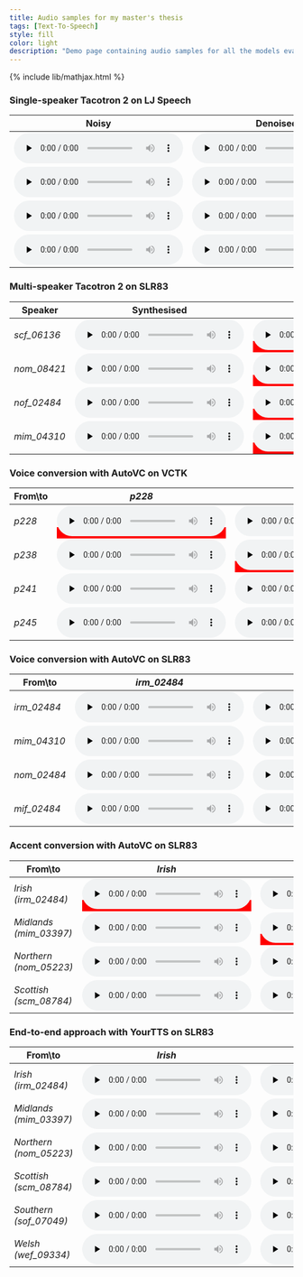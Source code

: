 ```yaml
---
title: Audio samples for my master's thesis
tags: [Text-To-Speech]
style: fill
color: light
description: "Demo page containing audio samples for all the models evaluated in my master's thesis."
---
```


{% include lib/mathjax.html %}


### Single-speaker Tacotron 2 on LJ Speech

| Noisy | Denoised |
| ------------- | ------------- |
| <audio controls preload="none"><source src="https://drive.google.com/uc?id=1AlQfjPWK9oOQ65R3K1vYSjNVeCdkybaR&export=download" type="audio/mpeg" /></audio> | <audio controls preload="none"><source src="https://drive.google.com/uc?id=1CBmfdsb3QPNvkiVfThcz4NLv1fBiECVl&export=download" type="audio/mpeg" /></audio> |
| <audio controls preload="none"><source src="https://drive.google.com/uc?id=1B2yh6rEs8DGbRlq8lnuXGcLxGoYQG9WR&export=download" type="audio/mpeg" /></audio> | <audio controls preload="none"><source src="https://drive.google.com/uc?id=1EUsaXB7OjX_V6R2WvmAvSYYj5L2Pwsl6&export=download" type="audio/mpeg" /></audio> |
| <audio controls preload="none"><source src="https://drive.google.com/uc?id=1wSWucaysiWIxx382NbdhiNr74UUFz0xi&export=download" type="audio/mpeg" /></audio> | <audio controls preload="none"><source src="https://drive.google.com/uc?id=1USt0YsjM-rt9tRBlbQ0PrXqBVddlq0E8&export=download" type="audio/mpeg" /></audio> |
| <audio controls preload="none"><source src="https://drive.google.com/uc?id=1FwysLLBLDTWazsbVMVfSZ55avyN_IH__&export=download" type="audio/mpeg" /></audio> | <audio controls preload="none"><source src="https://drive.google.com/uc?id=1ATmlYz716KcxOCaxGtN1KkB1z-dQmR3q&export=download" type="audio/mpeg" /></audio> |

### Multi-speaker Tacotron 2 on SLR83

| **Speaker** | **Synthesised** | **Reference** |
| --- | --- | --- |
| _scf_06136_ | <audio controls preload="none"><source src="https://drive.google.com/uc?id=19QQFPnp7wxGOuN2GRM7FJtcLeYAvxQ-i&export=download" type="audio/mpeg" /></audio> | <span style="background-color: red;"><audio controls preload="none"><source src="https://drive.google.com/uc?id=1Q07ekMvMniL12abtv3jYdY2X71V1ph3a&export=download" type="audio/mpeg" /></audio></span> |
| _nom_08421_ | <audio controls preload="none"><source src="https://drive.google.com/uc?id=1-cRmNJ3rlk3x7Gp-6WzWCCiV59L4EyF4&export=download" type="audio/mpeg" /></audio> | <span style="background-color: red;"><audio controls preload="none"><source src="https://drive.google.com/uc?id=1s6hVLjZZ-2eyyEIrUu2BtZJ51gtl-WSv&export=download" type="audio/mpeg" /></audio></span> |
| _nof_02484_ | <audio controls preload="none"><source src="https://drive.google.com/uc?id=1xyFdrCj2FF2q1tqhL7oOvGjOGgDaYBAl&export=download" type="audio/mpeg" /></audio> | <span style="background-color: red;"><audio controls preload="none"><source src="https://drive.google.com/uc?id=1hs_dV2nEr4BzzKhSU6YN4eOCYumgfZD1&export=download" type="audio/mpeg" /></audio></span> |
| _mim_04310_ | <audio controls preload="none"><source src="https://drive.google.com/uc?id=1_poiYFb-Zy6MWDdUP6ntKFUru_ehEqaP&export=download" type="audio/mpeg" /></audio> | <span style="background-color: red;"><audio controls preload="none"><source src="https://drive.google.com/uc?id=1y45iCny2CN7EbUB2zVBYBMrHVySMyoS9&export=download" type="audio/mpeg" /></audio><span> |

### Voice conversion with AutoVC on VCTK

| **From\to** | _p228_ | _p238_ | _p241_ | _p245_ |
| --- | --- | --- | --- | --- |
| _p228_ | <span style="background-color: red;"><audio controls preload="none"><source src="https://drive.google.com/uc?id=1xoygjb_-KCv0UFtZllJwLV6swAKW_X7a&export=download" type="audio/mpeg" /></audio></span> | <audio controls preload="none"><source src="https://drive.google.com/uc?id=17gKTGZNJ1O4jfePcpHTj6jeB3kRnsusF&export=download" type="audio/mpeg" /></audio> | <audio controls preload="none"><source src="https://drive.google.com/uc?id=1LO5m3To6c7e6Z1fW4xyU88Z6LV3CMVZq&export=download" type="audio/mpeg" /></audio> | <audio controls preload="none"><source src="https://drive.google.com/uc?id=11dAT2bGj9JI5WgQPvWfy64ATbW8nO5Ez&export=download" type="audio/mpeg" /></audio> |
| _p238_ | <audio controls preload="none"><source src="https://drive.google.com/uc?id=1Y1qeumvsgHOCTn1Oa4Mrvhk83782QLhi&export=download" type="audio/mpeg" /></audio> | <span style="background-color: red;"><audio controls preload="none"><source src="https://drive.google.com/uc?id=1L7-hFOjhQPwdve13Mb8iiztTEBLvKYwg&export=download" type="audio/mpeg" /></audio></span> | <audio controls preload="none"><source src="https://drive.google.com/uc?id=1ogl23zFi_7g8CJGVROaHihbInALbU36Z&export=download" type="audio/mpeg" /></audio> | <audio controls preload="none"><source src="https://drive.google.com/uc?id=111NcWtGDNNenISTLtJe0X0JS6RyRj4jP&export=download" type="audio/mpeg" /></audio> |
| _p241_ | <audio controls preload="none"><source src="https://drive.google.com/uc?id=130sBRKAS232Fcz24CoEfJ1vn_RXNzxsF&export=download" type="audio/mpeg" /></audio> | <audio controls preload="none"><source src="https://drive.google.com/uc?id=1SnnMKogZrfZfO2R2ixxLUP6aCzlwtp8t&export=download" type="audio/mpeg" /></audio> | <span style="background-color: red;"><audio controls preload="none"><source src="https://drive.google.com/uc?id=12zqyJN0d9hm1VZCy7iY9u-xztQFXsaJZ&export=download" type="audio/mpeg" /></audio></span> | <audio controls preload="none"><source src="https://drive.google.com/uc?id=10G3QycYqT1U7t1ADt0F5kM2TUfr19Sff&export=download" type="audio/mpeg" /></audio> |
| _p245_ | <audio controls preload="none"><source src="https://drive.google.com/uc?id=1bm6IDGZDPCLAbp4boZ_8XNZjVAsnHnD0&export=download" type="audio/mpeg" /></audio> | <audio controls preload="none"><source src="https://drive.google.com/uc?id=1PaH27W_SX_UDB1eDuWlmSKAHHhW3WFab&export=download" type="audio/mpeg" /></audio> | <audio controls preload="none"><source src="https://drive.google.com/uc?id=1wi9YguKA34s0PVvq8g7BvvWgFsvp8re4&export=download" type="audio/mpeg" /></audio> | <span style="background-color: red;"><audio controls preload="none"><source src="https://drive.google.com/uc?id=1AJOyMq8TVa0PBAoE0Blo-UbhKV0EEVCO&export=download" type="audio/mpeg" /></audio></span> |

### Voice conversion with AutoVC on SLR83

| **From\to** | _irm_02484_ | _mim_04310_ | _nom_02484_ | _mif_02484_ |
| --- | --- | --- | --- | --- |
| _irm_02484_ | <audio controls preload="none"><source src="https://drive.google.com/uc?id=1pG9kRPqhyjLgPOdowxdlLoz7Vi21oCvZ&export=download" type="audio/mpeg" /></audio> | <audio controls preload="none"><source src="https://drive.google.com/uc?id=1ZlTu2pBBtAs-3JD4_l_LMEJrlRRtGzxS&export=download" type="audio/mpeg" /></audio> | <audio controls preload="none"><source src="https://drive.google.com/uc?id=196b0sUe6dydAUYc6RG_XU2YcTDcXO-O7&export=download" type="audio/mpeg" /></audio> | <audio controls preload="none"><source src="https://drive.google.com/uc?id=1cjnl2P0TRv_fP0eJH5j4yyYoB5AMndt3&export=download" type="audio/mpeg" /></audio> |
| _mim_04310_ | <audio controls preload="none"><source src="https://drive.google.com/uc?id=1fv36fpJ9Ir5q0lgLHj97KLNMG5uCaFFo&export=download" type="audio/mpeg" /></audio> | <audio controls preload="none"><source src="https://drive.google.com/uc?id=1x9SFbL-MkMSR2HLBg_rHQyZLvhyZ8Kqx&export=download" type="audio/mpeg" /></audio> | <audio controls preload="none"><source src="https://drive.google.com/uc?id=1lieywxVdn6nCw5UBqNmeCKWMJnJKYX_1&export=download" type="audio/mpeg" /></audio> | <audio controls preload="none"><source src="https://drive.google.com/uc?id=1Y54O-bQRAQHaWylvwumNoX0g90h_6pVR&export=download" type="audio/mpeg" /></audio> |
| _nom_02484_ | <audio controls preload="none"><source src="https://drive.google.com/uc?id=19pGJbSvypsCr22zTLfByp81S2-hwVM75&export=download" type="audio/mpeg" /></audio> | <audio controls preload="none"><source src="https://drive.google.com/uc?id=16KaCE2xXqzlvegqUT1ySsTDDFB_TJM8d&export=download" type="audio/mpeg" /></audio> | <audio controls preload="none"><source src="https://drive.google.com/uc?id=1zKwS7bQjxLZzs7GI3TjGWQK5-TcGxLh9&export=download" type="audio/mpeg" /></audio> | <audio controls preload="none"><source src="https://drive.google.com/uc?id=1YjSdYXb-qwUx26KhOcAcdX8fnbQvn86G&export=download" type="audio/mpeg" /></audio> |
| _mif_02484_ | <audio controls preload="none"><source src="https://drive.google.com/uc?id=1ha4VMwWO7fQ3sHONGmhdkeQudd6xHTc5&export=download" type="audio/mpeg" /></audio> | <audio controls preload="none"><source src="https://drive.google.com/uc?id=1Zdw2jsUhqjaxxAMr0dWLDNhXMkIenPrw&export=download" type="audio/mpeg" /></audio> | <audio controls preload="none"><source src="https://drive.google.com/uc?id=1BXzz8cDtoqKEyFN_NwZwbn8_kAhquRPc&export=download" type="audio/mpeg" /></audio> | <audio controls preload="none"><source src="https://drive.google.com/uc?id=1Kpar8Ntr5iO4Lkq0hh5NNE85B-hvBv9V&export=download" type="audio/mpeg" /></audio> |

### Accent conversion with AutoVC on SLR83

| **From\to** | _Irish_ | _Midlands_ | _Northern_ | _Scottish_ |
| --- | --- | --- | --- | --- |
| _Irish (irm_02484)_ | <span style="background-color: red;"><audio controls preload="none"><source src="https://drive.google.com/uc?id=1PLvX79Ect8t7OOIDcK1kXPwI_k8BhOsA&export=download" type="audio/mpeg" /></audio></span> | <audio controls preload="none"><source src="https://drive.google.com/uc?id=1wil6Xhar4mItpXm-V3-qoF7qIIc-7coG&export=download" type="audio/mpeg" /></audio> | <audio controls preload="none"><source src="https://drive.google.com/uc?id=1qOiG-7D8y9dMz6oSB4bWLrzvMELCEo5h&export=download" type="audio/mpeg" /></audio> | <audio controls preload="none"><source src="https://drive.google.com/uc?id=1mQbgAQfbEPG_QmYHVGJjKxi6DT6Sbx6p&export=download" type="audio/mpeg" /></audio> |
| _Midlands (mim_03397)_ | <audio controls preload="none"><source src="https://drive.google.com/uc?id=1APRHRiw1h5B-cl_GDmvfgV8VU-q9S4dN&export=download" type="audio/mpeg" /></audio> | <span style="background-color: red;"><audio controls preload="none"><source src="https://drive.google.com/uc?id=1xMHFrnuEMQmp-9ZhoQl0WncngD5Ve02T&export=download" type="audio/mpeg" /></audio></span> | <audio controls preload="none"><source src="https://drive.google.com/uc?id=1nHynOhUYESDRvXLd7z2XIeD0uKLmVpfp&export=download" type="audio/mpeg" /></audio> | <audio controls preload="none"><source src="https://drive.google.com/uc?id=17r9_r71lPVqvk6bCsSaN-nL4b5HluJ8H&export=download" type="audio/mpeg" /></audio> |
| _Northern (nom_05223)_ | <audio controls preload="none"><source src="https://drive.google.com/uc?id=1-eQBANn-AmpLot-2TgtbJr6QhhNX1TLd&export=download" type="audio/mpeg" /></audio> | <audio controls preload="none"><source src="https://drive.google.com/uc?id=1vCXQAEu5Ep6vLEy9P1RCyXlDq-A8RFQ4&export=download" type="audio/mpeg" /></audio> | <span style="background-color: red;"><audio controls preload="none"><source src="https://drive.google.com/uc?id=1Y1J2K0UagAf62LNryuhHaiCRepaGCZT5&export=download" type="audio/mpeg" /></audio></span> | <audio controls preload="none"><source src="https://drive.google.com/uc?id=1iBDr8e2ULFkwPj2ki73Jy4tEiprU_mAa&export=download" type="audio/mpeg" /></audio> |
| _Scottish (scm_08784)_ | <audio controls preload="none"><source src="https://drive.google.com/uc?id=1H8wTt2ZFUoseXeaG4EwqtCQRpV0r8VFU&export=download" type="audio/mpeg" /></audio> | <audio controls preload="none"><source src="https://drive.google.com/uc?id=1u1IyrbE7ygn1U1k-nIroU22RwncMop6W&export=download" type="audio/mpeg" /></audio> | <audio controls preload="none"><source src="https://drive.google.com/uc?id=1MbZx6Xg_ZTzVajor-OJTkadWDek9hI48&export=download" type="audio/mpeg" /></audio> | <span style="background-color: red;"><audio controls preload="none"><source src="https://drive.google.com/uc?id=11cbt_qZjNiGXV_Ma313CdE25iwLfuoit&export=download" type="audio/mpeg" /></audio></span> |

### End-to-end approach with YourTTS on SLR83

| **From\to** | _Irish_ | _Midlands_ | _Northern_ | _Scottish_ | _Southern_ |  _Welsh_ |
| --- | --- | --- | --- | --- | --- | --- |
| _Irish (irm_02484)_ | <audio controls preload="none"><source src="https://drive.google.com/uc?id=1RZJVybUcHYKi6mkFkz5FCKqP--BJEZ3e&export=download" type="audio/mpeg" /></audio> | <audio controls preload="none"><source src="https://drive.google.com/uc?id=1gCzGn_Y9HN9zEOvflaRvNufCKN-dy-YD&export=download" type="audio/mpeg" /></audio> | <audio controls preload="none"><source src="https://drive.google.com/uc?id=1IWIyng8w0DHMsoJxzCHmC2B7atesdo6Z&export=download" type="audio/mpeg" /></audio> | <audio controls preload="none"><source src="https://drive.google.com/uc?id=1zY0Sfn3-NZ7IQhBaj0KmWZpaOGQIZcUs&export=download" type="audio/mpeg" /></audio> | <audio controls preload="none"><source src="https://drive.google.com/uc?id=1Uh-Oir0Lic-aDGrxEk0_EXDhnDKl3oAJ&export=download" type="audio/mpeg" /></audio> | <audio controls preload="none"><source src="https://drive.google.com/uc?id=1hSJMdtCtQnb13xWOeDPH5tjHbavKwH_F&export=download" type="audio/mpeg" /></audio> |
| _Midlands (mim_03397)_ | <audio controls preload="none"><source src="https://drive.google.com/uc?id=1SaoLkIxE0IKPhwuy9W_F72PF2u_lNDny&export=download" type="audio/mpeg" /></audio> | <audio controls preload="none"><source src="https://drive.google.com/uc?id=1sdhSigyFrwGK7Dwu0sZzBRySR5lYWzOH&export=download" type="audio/mpeg" /></audio> | <audio controls preload="none"><source src="https://drive.google.com/uc?id=1M7vACdHynwZyKddZ9SsqR9RYf8tZFi7r&export=download" type="audio/mpeg" /></audio> | <audio controls preload="none"><source src="https://drive.google.com/uc?id=14hxt2npCP5Bp2AbpgRgwGIxG1i3OJO0O&export=download" type="audio/mpeg" /></audio> | <audio controls preload="none"><source src="https://drive.google.com/uc?id=1UGDwSwr_UQrHlFQokYXQDLibzKL83Ssx&export=download" type="audio/mpeg" /></audio> | <audio controls preload="none"><source src="https://drive.google.com/uc?id=1DFKFhAriEc-03yg58vhYqzJOg9yoDJ11&export=download" type="audio/mpeg" /></audio> |
| _Northern (nom_05223)_ | <audio controls preload="none"><source src="https://drive.google.com/uc?id=1lf2TwaMWrAM4Gon2EI_M99jTRc-iiMxY&export=download" type="audio/mpeg" /></audio> | <audio controls preload="none"><source src="https://drive.google.com/uc?id=1UwDGvnYzoHbXU4IX3_WTYZJR-ociONeS&export=download" type="audio/mpeg" /></audio> | <audio controls preload="none"><source src="https://drive.google.com/uc?id=15n_gjeHbwbe4AAswaibKyrTmBwv7yIak&export=download" type="audio/mpeg" /></audio> | <audio controls preload="none"><source src="https://drive.google.com/uc?id=1OkLsrjNIopB-w-q0LOROXZZijzq6RGa8&export=download" type="audio/mpeg" /></audio> | <audio controls preload="none"><source src="https://drive.google.com/uc?id=1MRgrIJH1uwgcJ0ZTmM_xsAEXnvU7cZwn&export=download" type="audio/mpeg" /></audio> | <audio controls preload="none"><source src="https://drive.google.com/uc?id=1dZ5YSvR-uEphN6tku3nbzRNmU0TnVjKo&export=download" type="audio/mpeg" /></audio> |
| _Scottish (scm_08784)_ | <audio controls preload="none"><source src="https://drive.google.com/uc?id=1oMeyzz1m8fYJLy7uV8bG0D1deNIHQeVN&export=download" type="audio/mpeg" /></audio> | <audio controls preload="none"><source src="https://drive.google.com/uc?id=1eiSoiEstCcsuO7NJ98FLsDqcM65rRjDH&export=download" type="audio/mpeg" /></audio> | <audio controls preload="none"><source src="https://drive.google.com/uc?id=14oq_NQU1eUYzG5RjEGWNLSHwUv_GQGky&export=download" type="audio/mpeg" /></audio> | <audio controls preload="none"><source src="https://drive.google.com/uc?id=1CNtlI3O56ZQgQFg8qqIQncxd-aR37f3I&export=download" type="audio/mpeg" /></audio> | <audio controls preload="none"><source src="https://drive.google.com/uc?id=12-pCpLFpl_wRSDPc5Dn7FFvaJJyvJKhW&export=download" type="audio/mpeg" /></audio> | <audio controls preload="none"><source src="https://drive.google.com/uc?id=1Q074xOicsu0pslcmzmOPcuLEQN6hYDLi&export=download" type="audio/mpeg" /></audio> |
| _Southern (sof_07049)_ | <audio controls preload="none"><source src="https://drive.google.com/uc?id=14WT7lXlY_fHMhcvJ4KmKpQQt8885vPLp&export=download" type="audio/mpeg" /></audio> | <audio controls preload="none"><source src="https://drive.google.com/uc?id=1jPHqO4KxmJwxtBqtE0JD0IKJxSnD-8iQ&export=download" type="audio/mpeg" /></audio> | <audio controls preload="none"><source src="https://drive.google.com/uc?id=1dT71KtovxfygqDPag6qckKajdZxHCqmD&export=download" type="audio/mpeg" /></audio> | <audio controls preload="none"><source src="https://drive.google.com/uc?id=1T40gUx8Lf3aH5zCe1fSSCjIW3hstThqt&export=download" type="audio/mpeg" /></audio> | <audio controls preload="none"><source src="https://drive.google.com/uc?id=1E5HuG878emczCWW9mTTBXXdM8srUBYT8&export=download" type="audio/mpeg" /></audio> | <audio controls preload="none"><source src="https://drive.google.com/uc?id=1FdF6OnrcDIQ4sdwtedDtmhLLi4M2kIti&export=download" type="audio/mpeg" /></audio> |
| _Welsh (wef_09334)_ | <audio controls preload="none"><source src="https://drive.google.com/uc?id=10Ky1a_Pm4Q9wUS6EjU3Tr6e0dVDy2MVg&export=download" type="audio/mpeg" /></audio> | <audio controls preload="none"><source src="https://drive.google.com/uc?id=1gmFWYA1X-2zW1RfJWCltcKyalqB_VRkN&export=download" type="audio/mpeg" /></audio> | <audio controls preload="none"><source src="https://drive.google.com/uc?id=1hQm5A9JbDt9OX3prJlJHS3K2TyKYDHq_&export=download" type="audio/mpeg" /></audio> | <audio controls preload="none"><source src="https://drive.google.com/uc?id=1cDvn3uV1hdI_k4WDsw4Aj_a0mSU0lywU&export=download" type="audio/mpeg" /></audio> | <audio controls preload="none"><source src="https://drive.google.com/uc?id=1n1pDXzFAYHrNFlEsNbylWahDwz23uANo&export=download" type="audio/mpeg" /></audio> | <audio controls preload="none"><source src="https://drive.google.com/uc?id=1oGzZht0J7BMxWh9mKXsBWBemb37rJucI&export=download" type="audio/mpeg" /></audio> |
